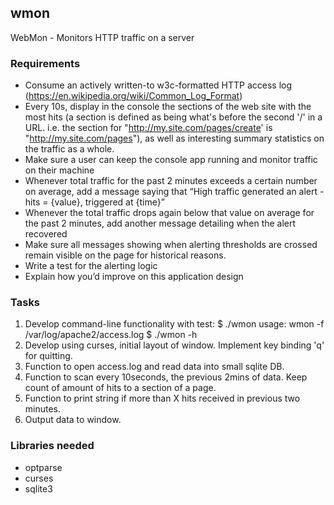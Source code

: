 ## wmon
WebMon - Monitors HTTP traffic on a server

### Requirements

* Consume an actively written-to w3c-formatted HTTP access log (https://en.wikipedia.org/wiki/Common_Log_Format)
* Every 10s, display in the console the sections of the web site with the most hits (a section is defined as being what's before the second '/' in a URL. i.e. the section for "http://my.site.com/pages/create' is "http://my.site.com/pages"), as well as interesting summary statistics on the traffic as a whole.
* Make sure a user can keep the console app running and monitor traffic on their machine
* Whenever total traffic for the past 2 minutes exceeds a certain number on average, add a message saying that “High traffic generated an alert - hits = {value}, triggered at {time}”
* Whenever the total traffic drops again below that value on average for the past 2 minutes, add another message detailing when the alert recovered
* Make sure all messages showing when alerting thresholds are crossed remain visible on the page for historical reasons.
* Write a test for the alerting logic
* Explain how you’d improve on this application design

### Tasks

1. Develop command-line functionality with test:
    $ ./wmon
    usage:
        wmon -f /var/log/apache2/access.log
    $ ./wmon -h
2. Develop using curses, initial layout of window. Implement key binding 'q' for quitting.
3. Function to open access.log and read data into small sqlite DB.
4. Function to scan every 10seconds, the previous 2mins of data. Keep count of amount of
   hits to a section of a page.
5. Function to print string if more than X hits received in previous two minutes.
6. Output data to window.

### Libraries needed

* optparse
* curses
* sqlite3

